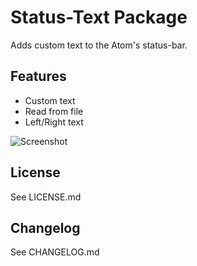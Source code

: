 # Status-Text Package

Adds custom text to the Atom's status-bar.

## Features
* Custom text
* Read from file
* Left/Right text

![Screenshot](...)

## License
See LICENSE.md

## Changelog
See CHANGELOG.md
